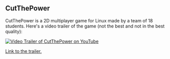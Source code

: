 ## CutThePower

CutThePower is a 2D multiplayer game for Linux made by a team of 18 students. Here's a video trailer of the game (not the best and not in the best quality):

[![Video Trailer of CutThePower on YouTube](http://img.youtube.com/vi/Di1N48Eiqmg/0.jpg)](http://www.youtube.com/watch?v=Di1N48Eiqmg)

[Link to the trailer.](http://www.youtube.com/watch?v=Di1N48Eiqmg)
